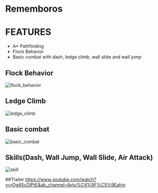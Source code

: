 # Rememboros

# FEATURES
- A* Pathfinding
- Flock Behavior
- Basic combat with dash, ledge climb, wall slide and wall jump
 
## Flock Behavior
![flock_behavior](https://github.com/aykutshahin/RememborosNew/flockalgorithm.gif)

## Ledge Climb
![ledge_climb](https://github.com/aykutshahin/RememborosNew/ledgeclimb.gif)

## Basic combat
![basic_combat](https://github.com/aykutshahin/RememborosNew/enemyandplayer_meleeattack.gif)

## Skills(Dash, Wall Jump, Wall Slide, Air Attack)
![skill](https://github.com/aykutshahin/RememborosNew/walljump_slide_dash_airattack.gif)

##Trailer
https://www.youtube.com/watch?v=rOgA5cDlPtE&ab_channel=Aytu%C4%9F%C5%9Eahin
